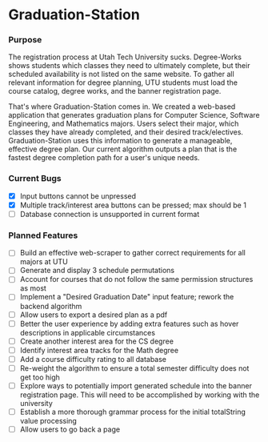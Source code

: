 # Graduation-Station

### Purpose

The registration process at Utah Tech University sucks. Degree-Works shows students which classes they need to ultimately complete, but their scheduled availability is not listed on the same website. To gather all relevant information for degree planning, UTU students must load the course catalog, degree works, and the banner registration page.

That's where Graduation-Station comes in. We created a web-based application that generates graduation plans for Computer Science, Software Engineering, and Mathematics majors. Users select their major, which classes they have already completed, and their desired track/electives. Graduation-Station uses this information to generate a manageable, effective degree plan. Our current algorithm outputs a plan that is the fastest degree completion path for a user's unique needs.

### Current Bugs

- [x] Input buttons cannot be unpressed
- [x] Multiple track/interest area buttons can be pressed; max should be 1
- [ ] Database connection is unsupported in current format

### Planned Features

- [ ] Build an effective web-scraper to gather correct requirements for all majors at UTU
- [ ] Generate and display 3 schedule permutations
- [ ] Account for courses that do not follow the same permission structures as most
- [ ] Implement a "Desired Graduation Date" input feature; rework the backend algorithm
- [ ] Allow users to export a desired plan as a pdf
- [ ] Better the user experience by adding extra features such as hover descriptions in applicable circumstances
- [ ] Create another interest area for the CS degree
- [ ] Identify interest area tracks for the Math degree
- [ ] Add a course difficulty rating to all database
- [ ] Re-weight the algorithm to ensure a total semester difficulty does not get too high
- [ ] Explore ways to potentially import generated schedule into the banner registration page. This will need to be accomplished by working with the university
- [ ] Establish a more thorough grammar process for the initial totalString value processing
- [ ] Allow users to go back a page
